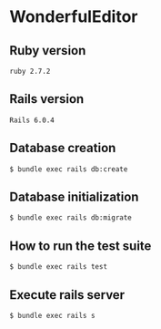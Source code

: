 # WonderfulEditor

## Ruby version
```
ruby 2.7.2
```
## Rails version
```
Rails 6.0.4
```
## Database creation
```
$ bundle exec rails db:create
```
## Database initialization
```
$ bundle exec rails db:migrate
```
## How to run the test suite
```
$ bundle exec rails test
```
## Execute rails server
```
$ bundle exec rails s
```
